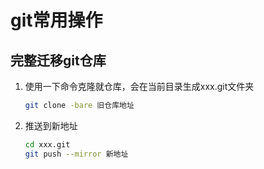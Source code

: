 # git常用操作

## 完整迁移git仓库

1. 使用一下命令克隆就仓库，会在当前目录生成xxx.git文件夹
    ```bash
    git clone -bare 旧仓库地址
    ```

2. 推送到新地址
    ```bash
    cd xxx.git
    git push --mirror 新地址
    ```